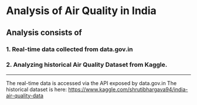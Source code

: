 # Analysis of Air Quality in India
## Analysis consists of 
### 1. Real-time data collected from data.gov.in
### 2. Analyzing historical Air Quality Dataset from Kaggle.
---
The real-time data is accessed via the API exposed by data.gov.in
The historical dataset is here: https://www.kaggle.com/shrutibhargava94/india-air-quality-data
